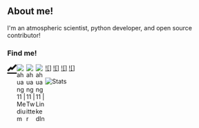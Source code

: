 ## About me!

I'm an atmospheric scientist, python developer, and open source contributor!

### Find me!

[![<img align="left" alt="ahlive | animate your data to life" width="22px" src="https://raw.githubusercontent.com/iconic/open-iconic/master/svg/graph.svg" />]][ahlive]
[![<img align="left" alt="ahuang11 | Medium" width="22px" src="https://cdn.jsdelivr.net/npm/simple-icons@v3/icons/youtube.svg" />]][medium]
[![<img align="left" alt="ahuang11 | Twitter" width="22px" src="https://cdn.jsdelivr.net/npm/simple-icons@v3/icons/twitter.svg" />]][twitter]
[![<img align="left" alt="ahuang11 | LinkedIn" width="22px" src="https://cdn.jsdelivr.net/npm/simple-icons@v3/icons/linkedin.svg" />]][linkedin]

![Stats](https://github-readme-stats.vercel.app/api?username=ahuang11&show_icons=true&theme=radical)

[ahlive]: https://ahlive.readthedocs.io/en/main/
[medium]: https://medium.com/@pYdeas
[twitter]: https://twitter.com/IAteAnDrew1
[linkedin]: https://www.linkedin.com/in/huangandrew12/
